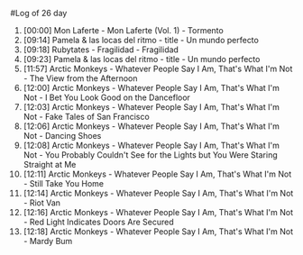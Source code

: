 #Log of 26 day

1. [00:00] Mon Laferte - Mon Laferte (Vol. 1) - Tormento
1. [09:14] Pamela & las locas del ritmo - title - Un mundo perfecto
1. [09:18] Rubytates - Fragilidad - Fragilidad
1. [09:23] Pamela & las locas del ritmo - title - Un mundo perfecto
1. [11:57] Arctic Monkeys - Whatever People Say I Am, That's What I'm Not - The View from the Afternoon
1. [12:00] Arctic Monkeys - Whatever People Say I Am, That's What I'm Not - I Bet You Look Good on the Dancefloor
1. [12:03] Arctic Monkeys - Whatever People Say I Am, That's What I'm Not - Fake Tales of San Francisco
1. [12:06] Arctic Monkeys - Whatever People Say I Am, That's What I'm Not - Dancing Shoes
1. [12:08] Arctic Monkeys - Whatever People Say I Am, That's What I'm Not - You Probably Couldn't See for the Lights but You Were Staring Straight at Me
1. [12:11] Arctic Monkeys - Whatever People Say I Am, That's What I'm Not - Still Take You Home
1. [12:14] Arctic Monkeys - Whatever People Say I Am, That's What I'm Not - Riot Van
1. [12:16] Arctic Monkeys - Whatever People Say I Am, That's What I'm Not - Red Light Indicates Doors Are Secured
1. [12:18] Arctic Monkeys - Whatever People Say I Am, That's What I'm Not - Mardy Bum
